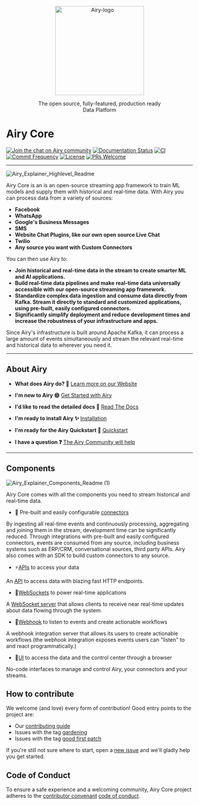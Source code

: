 <p align="center">
  <img src="https://global-uploads.webflow.com/5e9d5014fb5d85233d05fa23/5ea6ab4327484b79bdb4cea4_airy_primary_rgb.svg" alt="Airy-logo" width="240">
  <div align="center">The open source, fully-featured, production ready</div>
  <div align="center">Data Platform</div>
</p>

# Airy Core

[![Join the chat on Airy community](https://img.shields.io/badge/forum-join%20discussions-brightgreen.svg)](https://airy.co/community/?utm_source=badge&utm_medium=badge&utm_campaign=pr-badge&utm_content=badge)
[![Documentation Status](https://img.shields.io/badge/docs-stable-brightgreen.svg)](https://docs.airy.co/)
[![CI](https://github.com/airyhq/airy/workflows/CI/badge.svg)](https://github.com/airyhq/airy/actions?query=workflow%3ACI)
[![Commit Frequency](https://img.shields.io/github/commit-activity/m/airyhq/airy)](https://github.com/airyhq/airy/pulse)
[![License](https://img.shields.io/github/license/airyhq/airy)](https://github.com/airyhq/airy/blob/develop/LICENSE)
[![PRs Welcome](https://img.shields.io/badge/PRs-welcome-brightgreen.svg?style=flat-square)](https://github.com/airyhq/airy/projects)

---

![Airy_Explainer_Highlevel_Readme](https://airy.co/docs/core/img/getting-started/introduction.png)

Airy Core is an is an open-source streaming app framework to train ML models and supply them with historical and real-time data. With Airy you can process data from a variety of
sources:

- **Facebook**
- **WhatsApp**
- **Google's Business Messages**
- **SMS**
- **Website Chat Plugins, like our own open source Live Chat**
- **Twilio**
- **Any source you want with Custom Connectors**

You can then use Airy to:

- **Join historical and real-time data in the stream to create smarter ML and AI applications.**
- **Build real-time data pipelines and make real-time data universally accessible with our open-source streaming app framework.**
- **Standardize complex data ingestion and consume data directly from Kafka. Stream it directly to standard and customized applications, using pre-built, easily configured connectors.**
- **Significantly simplify deployment and reduce development times and increase the robustness of your infrastructure and apps.**

Since Airy's infrastructure is built around Apache Kafka, it can process a large
amount of events simultaneously and stream the relevant
real-time and historical data to wherever you need it.

---

## About Airy

- **What does Airy do? 🚀**
  [Learn more on our Website](https://airy.co/)

- **I'm new to Airy 😄**
  [Get Started with Airy](https://airy.co/docs/core/)

- **I'd like to read the detailed docs 📖**
  [Read The Docs](https://airy.co/docs/core/)

- **I'm ready to install Airy ✨**
  [Installation](https://airy.co/docs/core/getting-started/installation/introduction)

- **I'm ready for the Airy Quickstart 🚀**
  [Quickstart](https://airy.co/docs/core/getting-started/quickstart)

- **I have a question ❓**
  [The Airy Community will help](https://airy.co/community)

---

## Components

![Airy_Explainer_Components_Readme (1)](https://user-images.githubusercontent.com/12533283/112460661-6de3fe80-8d5f-11eb-8274-8446fbfcf5c8.png)

Airy Core comes with all the components you need to stream historical and real-time data.

- 💬 Pre-built and easily configurable [connectors](https://airy.co/docs/core/connectors/sources/introduction)

By ingesting all real-time events and continuously processing, aggregating and joining them in the stream, development time can be significantly reduced. Through integrations with pre-built and easily configured connectors, events are consumed from any source, including business systems such as ERP/CRM, conversational sources, third party APIs. Airy also comes with an SDK to build custom connectors to any source.

- ⚡[APIs](https://airy.co/docs/core/api/introduction) to access your data

An [API](https://airy.co/docs/core/api/introduction) to access
data with blazing fast HTTP endpoints.

- 🔌[WebSockets](https://airy.co/docs/core/api/websocket) to power real-time applications

A [WebSocket server](https://airy.co/docs/core/api/websocket) that allows
clients to receive near real-time updates about data flowing through the system.

- 🎣[Webhook](https://airy.co/docs/core/api/webhook) to listen to events and create actionable workflows

A webhook integration server that allows its users to create actionable workflows (the webhook integration
exposes events users can "listen" to and react programmatically.)

- 💎[UI](https://airy.co/docs/core/ui/overview) to access the data and the control center through a browser

No-code interfaces to manage and control Airy, your connectors and your streams.

## How to contribute

We welcome (and love) every form of contribution! Good entry points to the
project are:

- Our [contributing guide](/docs/docs/guides/contributing-to-airy.md)
- Issues with the tag
  [gardening](https://github.com/airyhq/airy/issues?q=is%3Aissue+is%3Aopen+label%3Agardening)
- Issues with the tag [good first
  patch](https://github.com/airyhq/airy/issues?q=is%3Aissue+is%3Aopen+label%3A%22good+first+patch%22)

If you're still not sure where to start, open a [new
issue](https://github.com/airyhq/airy/issues/new) and we'll gladly help you get
started.

## Code of Conduct

To ensure a safe experience and a welcoming community, Airy Core project adheres
to the [contributor convenant](https://www.contributor-covenant.org/) [code of
conduct](/code_of_conduct.md).
